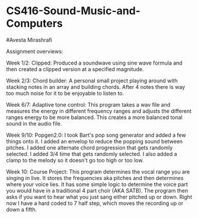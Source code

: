 # CS416-Sound-Music-and-Computers

#Avesta Mirashrafi

Assignment overviews:

Week 1/2: 
  Clipped: Produced a soundwave using sine wave formula and then created a clipped version
  at a specified magnitude.

Week 2/3:
   Chord builder: A personal small project playing around with stacking notes in an array
   and building chords. After 4 notes there is way too much noise for it to be enjoyable to
   listen to.

Week 6/7:
  Adaptive tone control: This program takes a wav file and measures the energy in different 
  frequency ranges and adjusts the different ranges energy to be more balanced. This creates
  a more balanced tonal sound in the audio file.

Week 9/10:
  Popgen2.0: I took Bart's pop song generator and added a few things onto it. I added an envelop
  to reduce the popping sound between pitches. I added one alternate chord progression that gets
  randomly selected. I added 3/4 time that gets randomly selected. I also added a clamp to the 
  melody so it doesn't go too high or too low.

Week 10:
  Course Project: This program determines the vocal range you are singing in live. It stores the frequencies aka pitches and then determines where your voice lies. It has some simple logic to determine the voice part you would have in a traditional 4 part choir (AKA SATB). The program then asks if you want to hear what you just sang either pitched up or down. Right now I have a hard coded to 7 half step, which moves the recording up or down a fifth.
